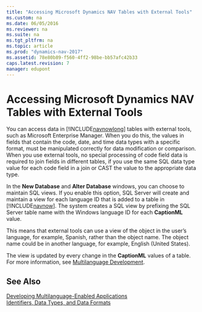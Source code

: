 ```yaml
---
title: "Accessing Microsoft Dynamics NAV Tables with External Tools"
ms.custom: na
ms.date: 06/05/2016
ms.reviewer: na
ms.suite: na
ms.tgt_pltfrm: na
ms.topic: article
ms.prod: "dynamics-nav-2017"
ms.assetid: 78e80b89-f560-4ff2-98be-bb57afc42b33
caps.latest.revision: 7
manager: edupont
---
```

# Accessing Microsoft Dynamics NAV Tables with External Tools
You can access data in [!INCLUDE[navnowlong](includes/navnowlong_md.md)] tables with external tools, such as Microsoft Enterprise Manager. When you do this, the values in fields that contain the code, date, and time data types with a specific format, must be manipulated correctly for data modification or comparison. When you use external tools, no special processing of code field data is required to join fields in different tables, if you use the same SQL data type value for each code field in a join or CAST the value to the appropriate data type.  
  
 In the **New Database** and **Alter Database** windows, you can choose to maintain SQL views. If you enable this option, SQL Server will create and maintain a view for each language ID that is added to a table in [!INCLUDE[navnow](includes/navnow_md.md)]. The system creates a SQL view by prefixing the SQL Server table name with the Windows language ID for each **CaptionML** value.  
  
 This means that external tools can use a view of the object in the user’s language, for example, Spanish, rather than the object name. The object name could be in another language, for example, English \(United States\).  
  
 The view is updated by every change in the **CaptionML** values of a table. For more information, see [Multilanguage Development](Multilanguage-Development.md).  
  
## See Also  
 [Developing Multilanguage-Enabled Applications](Developing-Multilanguage-Enabled-Applications.md)   
 [Identifiers, Data Types, and Data Formats](Identifiers--Data-Types--and-Data-Formats.md)